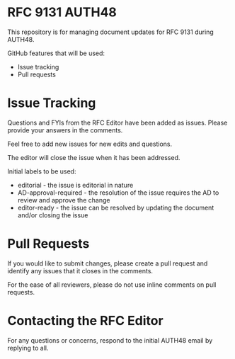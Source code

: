# RFC 9131 AUTH48
This repository is for managing document updates for RFC 9131 during AUTH48.

GitHub features that will be used:
* Issue tracking
* Pull requests

# Issue Tracking
Questions and FYIs from the RFC Editor have been added as issues. Please provide your answers in the comments. 

Feel free to add new issues for new edits and questions. 

The editor will close the issue when it has been addressed. 

Initial labels to be used:
* editorial - the issue is editorial in nature
* AD-approval-required - the resolution of the issue requires the AD to review and approve the change
* editor-ready - the issue can be resolved by updating the document and/or closing the issue

# Pull Requests
If you would like to submit changes, please create a pull request and identify any issues that it closes in the comments. 

For the ease of all reviewers, please do not use inline comments on pull requests.

# Contacting the RFC Editor
For any questions or concerns, respond to the initial AUTH48 email by replying to all.
